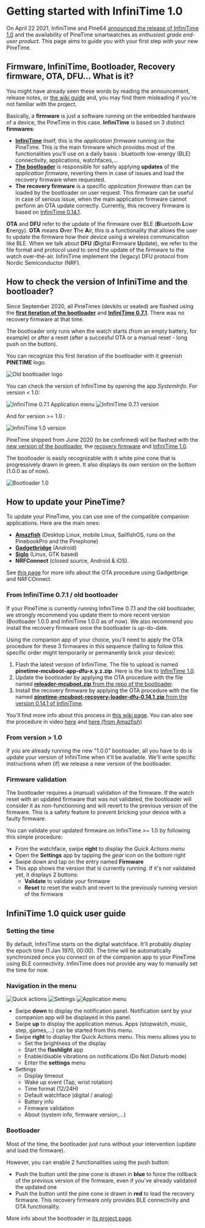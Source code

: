 # Getting started with InfiniTime 1.0
On April 22 2021, InfiniTime and Pine64 [announced the release of InfiniTime 1.0](https://www.pine64.org/2021/04/22/its-time-infinitime-1-0/) and the availability of PineTime smartwatches as *enthusiast grade end-user product*. This page aims to guide you with your first step with your new PineTime.

## Firmware, InfiniTime, Bootloader, Recovery firmware, OTA, DFU... What is it?
You might have already seen these words by reading the announcement, release notes, or [the wiki guide](https://wiki.pine64.org/wiki/Upgrade_PineTime_to_InfiniTime_1.0.0) and, you may find them misleading if you're not familiar with the project.

Basically, a **firmware** is just a software running on the embedded hardware of a device, the PineTime in this case.
**InfiniTime** is based on 3 distinct **firmwares**:
 - **[InfiniTime](https://github.com/JF002/InfiniTime)** itself, this is the *application firmware* running on the PineTime. This is the main firmware which provides most of the functionalities you'll use on a daily basis : bluetooth low-energy (BLE) connectivity, applications, watchfaces,...
 - **[The bootloader](https://github.com/JF002/pinetime-mcuboot-bootloader)** is responsible for safely applying **updates** of the *application firmware*, reverting them in case of issues and load the recovery firmware when requested.
 - **The recovery firmware** is a specific *application firmware* than can be loaded by the bootloader on user request. This firmware can be useful in case of serious issue, when the main application firmware cannot perform an OTA update correctly. Currently, this  recovery firmware is based on [InfiniTime 0.14.1](https://github.com/JF002/InfiniTime/releases/tag/0.14.1).

**OTA** and **DFU** refer to the update of the firmware over BLE (**B**luetooth **L**ow **E**nergy). **OTA** means **O**ver **T**he **A**ir, this is a functionality that allows the user to update the firmware how their device using a wireless communication like BLE. When we talk about **DFU** (**D**igital **F**irmware **U**pdate), we refer to the file format and protocol used to send the update of the firmware to the watch over-the-air. InfiniTime implement the (legacy) DFU protocol from Nordic Semiconductor (NRF).

## How to check the version of InfiniTime and the bootloader?
Since September 2020, all PineTimes (devkits or sealed) are flashed using the **[first iteration of the bootloader](https://github.com/lupyuen/pinetime-rust-mynewt/releases/tag/v4.1.7)** and **[InfiniTime 0.7.1](https://github.com/JF002/InfiniTime/releases/tag/0.7.1)**. There was no recovery firmware at that time.

The bootloader only runs when the watch starts (from an empty battery, for example) or after a reset (after a succesful OTA or a manual reset - long push on the button).

You can recognize this first iteration of the bootloader with it greenish **PINETIME** logo.

![Old bootloader logo](oldbootloaderlogo.jpg)

You can check the version of InfiniTime by opening the app *SystemInfo*. For version < 1.0:

![InfiniTime 0.7.1 Application menu](appmenu-071.jpg)
![InfiniTime 0.7.1 version](version-071.jpg)

And for version >= 1.0 :

![InfiniTime 1.0 version](version-1.0.jpg)


PineTime shipped from June 2020 (to be confirmed) will be flashed with the [new version of the bootloader](https://github.com/JF002/pinetime-mcuboot-bootloader/releases/tag/1.0.0), the [recovery firmware](https://github.com/JF002/InfiniTime/releases/tag/0.14.1) and [InfiniTime 1.0](https://github.com/JF002/InfiniTime/releases/tag/1.0.0).

The bootloader is easily recognizable with it white pine cone that is progressively drawn in green. It also displays its own version on the bottom (1.0.0 as of now).

![Bootloader 1.0](bootloader-1.0.jpg)

## How to update your PineTime?
To update your PineTime, you can use one of the compatible companion applications. Here are the main ones:

 - **[Amazfish](https://github.com/piggz/harbour-amazfish)** (Desktop Linux, mobile Linux, SailfishOS, runs on the PinebookPro and the Pinephone)
 - **[Gadgetbridge](https://www.gadgetbridge.org/)** (Android)
 - **[Siglo](https://github.com/alexr4535/siglo)** (Linux, GTK based)
 - **NRFConnect** (closed source, Android & iOS).

See [this page](ota-gadgetbridge-nrfconnect.md) for more info about the OTA procedure using Gadgetbrige and NRFCOnnect.

### From InfiniTime 0.7.1 / old bootloader
If your PineTime is currently running InfiniTime 0.7.1 and the old bootloader, we strongly recommend you update them to more recent version (Bootloader 1.0.0 and InfiniTime 1.0.0 as of now). We also recommend you install the recovery firmware once the bootloader is up-do-date.

Using the companion app of your choice, you'll need to apply the OTA procedure for these 3 firmwares in this sequence (failing to follow this specific order might temporarily or permanently brick your device):

 1. Flash the latest version of InfiniTime. The file to upload is named **pinetime-mcuboot-app-dfu-x.y.z.zip**. Here is the link to [InfiniTime 1.0](https://github.com/JF002/InfiniTime/releases/download/1.0.0/pinetime-mcuboot-app-dfu-1.0.0.zip).
 2. Update the bootloader by applying the OTA procedure with the file named [**reloader-mcuboot.zip** from the repo of the bootloader](https://github.com/JF002/pinetime-mcuboot-bootloader/releases/download/1.0.0/reloader-mcuboot.zip).
 3. Install the recovery firmware by applying the OTA procedure with the file named [**pinetime-mcuboot-recovery-loader-dfu-0.14.1.zip** from the version 0.14.1 of InfiniTime](https://github.com/JF002/InfiniTime/releases/download/0.14.1/pinetime-mcuboot-recovery-loader-dfu-0.14.1.zip).

You'll find more info about this process in [this wiki page](https://wiki.pine64.org/wiki/Upgrade_PineTime_to_InfiniTime_1.0.0). You can also see the procedure in video [here](https://video.codingfield.com/videos/watch/831077c5-16f3-47b4-9b2b-c4bbfecc6529) and [here (from Amazfish)](https://video.codingfield.com/videos/watch/f7bffb3d-a6a1-43c4-8f01-f4aeff4adf9e)

### From version > 1.0
If you are already running the new "1.0.0" bootloader, all you have to do is update your version of InfiniTime when it'll be available. We'll write specific instructions when (if) we release a new version of the bootloader.

### Firmware validation
The bootloader requires a (manual) validation of the firmware. If the watch reset with an updated firmware that was not validated, the bootloader will consider it as non-functionning and will revert to the previous version of the firmware. This is a safety feature to prevent bricking your device with a faulty firmware.

You can validate your updated firmware on InfiniTime >= 1.0 by following this simple procedure:

 - From the watchface, swipe **right** to display the *Quick Actions menu*
 - Open the **Settings** app by tapping the *gear* icon on the bottom right
 - Swipe down and tap on the entry named **Firmware**
 - This app shows the version that is currently running. If it's not validated yet, it displays 2 buttons:
    - **Validate** to validate your firmware
    - **Reset** to reset the watch and revert to the previously running version of the firmware

## InfiniTime 1.0 quick user guide
### Setting the time
By default, InfiniTime starts on the digital watchface. It'll probably display the epoch time (1 Jan 1970, 00:00). The time will be automatically synchronized once you connect on of the companion app to your PineTime using BLE connectivity. InfiniTime does not provide any way to manually set the time for now.

### Navigation in the menu

![Quick actions](quickactions.jpg)
![Settings](settings.jpg)
![Application menu](appmenu.jpg)

 - Swipe **down** to display the notification panel. Notification sent by your companion app will be displayed in this panel.
 - Swipe **up** to display the application menus. Apps (stopwatch, music, step, games,...) can be started from this menu.
 - Swipe **right** to display the Quick Actions menu. This menu allows you to
    - Set the brightness of the display
    - Start the **flashlight** app
    - Enable/disable vibrations on notifications (Do Not Disturb mode)
    - Enter the **settings** menu
 - Settings
    - Display timeout
    - Wake up event (Tap, wrist rotation)
    - Time format (12/24H)
    - Default watchface (digital / analog)
    - Battery info
    - Firmware validation
    - About (system info, firmware version,...)

### Bootloader

Most of the time, the bootloader just runs without your intervention (update and load the firmware).

However, you can enable 2 functionalities using the push button:

 - Push the button until the pine cone is drawn in **blue** to force the rollback of the previous version of the firmware, even if you've already validated the updated one
 - Push the button until the pine cone is drawn in **red** to load the recovery firmware. This recovery firmware only provides BLE connectivity and OTA functionality.

More info about the bootloader in [its project page](https://github.com/JF002/pinetime-mcuboot-bootloader/blob/master/README.md).

